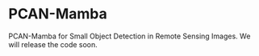 # PCAN-Mamba
PCAN-Mamba for Small Object Detection in Remote Sensing Images. 
We will release the code soon.
